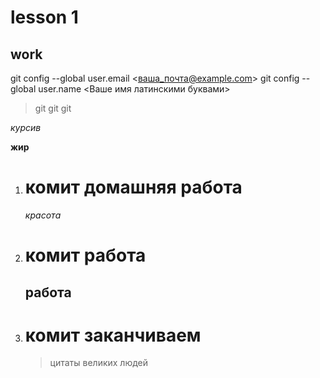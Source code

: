 # lesson 1 
## work
git config --global user.email <ваша_почта@example.com>
git config --global user.name <Ваше имя латинскими буквами>
>git git git

*курсив*

**жир**
1. # комит домашняя работа
    *красота*
2. # комит работа 
   ## работа     
3. # комит заканчиваем
    >цитаты великих людей
    